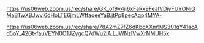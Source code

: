 https://us06web.zoom.us/rec/share/GK_of9y4ij6xFaRx9FeaIVDiyFUYONiGMaBTwXBJwvi6dHoLTE6jmLWffaoeeYaB.jtPp8pecAqp4MYA-

https://us06web.zoom.us/rec/share/78A2mZ7fZ6dKboXXm9JS301qY41acAd5oY_42Gt-fauVEYN0O1JZygcQ7dWu2lA.LJWNzlVwXrNMUH5k